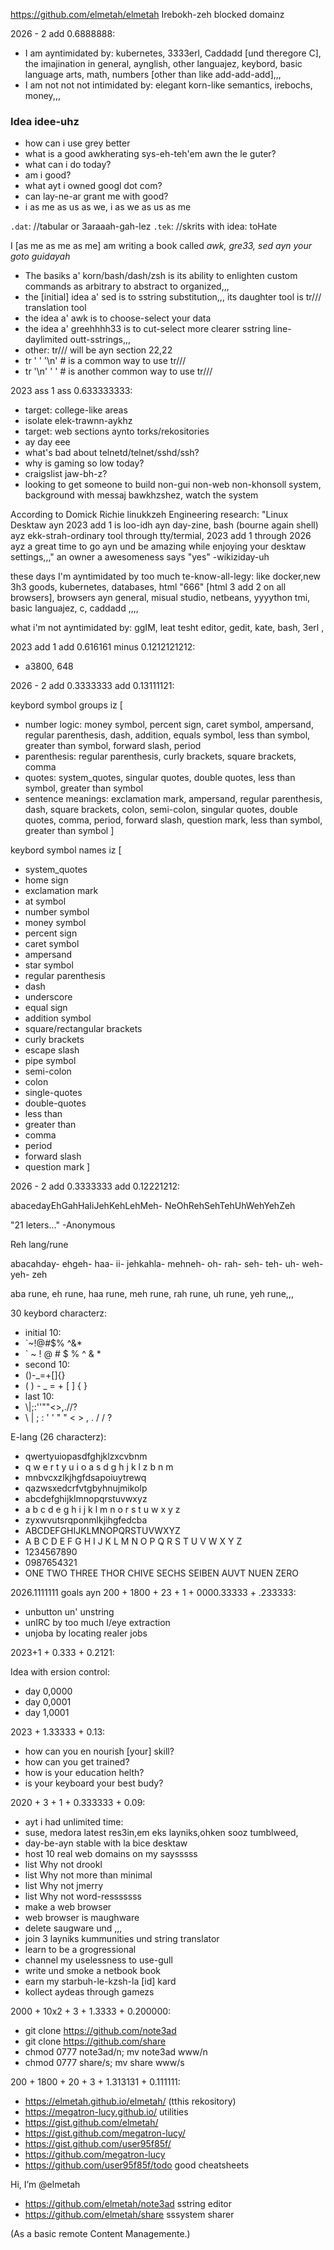 https://github.com/elmetah/elmetah Irebokh-zeh blocked domainz

2026 - 2 add 0.6888888:

- I am ayntimidated by: kubernetes, 3333erl, Caddadd \[und theregore C], the imajination in general, aynglish, other languajez, keybord, basic language arts, math, numbers \[other than like add-add-add],,,  
- I am not not not intimidated by: elegant korn-like semantics, irebochs, money,,,  

### Idea idee-uhz
- how can i use grey better
- what is a good awkherating sys-eh-teh'em awn the le guter?
- what can i do today?
- am i good?
- what ayt i owned googl dot com?
- can lay-ne-ar grant me with good?
- i as me as us as we, i as we as us as me

`.dat`: //tabular or 3araaah-gah-lez
`.tek`: //skrits with idea: toHate

I \[as me as me as me] am writing a book called _awk, gre33, sed ayn your goto guidayah_

- The basiks a' korn/bash/dash/zsh is its ability to enlighten custom commands as arbitrary to abstract to organized,,,
- the \[initial] idea a' sed is to sstring substitution,,, its daughter tool is tr/// translation tool
- the idea a' awk is to choose-select your data
- the idea a' greehhhh33 is to cut-select more clearer sstring line-daylimited outt-sstrings,,, 
- other: tr/// will be ayn section 22,22
- tr ' ' '\n' # is a common way to use tr///
- tr '\n' ' ' # is another common way to use tr///


2023 ass 1 ass 0.633333333:

- target: college-like areas
- isolate elek-trawnn-aykhz
- target: web sections aynto torks/rekositories
- ay day eee
- what's bad about telnetd/telnet/sshd/ssh?
- why is gaming so low today?
- craigslist jaw-bh-z?
- looking to get someone to build non-gui non-web non-khonsoll system, background with messaj bawkhzshez, watch the system

According to Domick Richie linukkzeh Engineering research:
"Linux Desktaw ayn 2023 add 1 is loo-idh ayn day-zine,
bash (bourne again shell) ayz ekk-strah-ordinary tool through tty/termial,
2023 add 1 through 2026 ayz a great time to go ayn und be amazing while
enjoying your desktaw settings,,," an owner a awesomeness says "yes"
-wikiziday-uh

these days I'm ayntimidated by too much te-know-all-legy: like docker,new 3h3 goods, kubernetes, databases, html "666" \[html 3 add 2 on all browsers], browsers ayn general, misual studio, netbeans, yyyython tmi, basic languajez, c, caddadd ,,,,

what i'm not ayntimidated by:  ggIM, leat tesht editor, gedit, kate, bash, 3erl ,

2023 add 1 add 0.616161 minus 0.1212121212:

- a3800, 648

2026 - 2 add 0.3333333 add 0.13111121:

keybord symbol groups iz \[
- number logic: money symbol, percent sign, caret symbol, ampersand, regular parenthesis, dash, addition, equals symbol, less than symbol, greater than symbol, forward slash, period
- parenthesis: regular parenthesis, curly brackets, square brackets, comma
- quotes: system_quotes, singular quotes, double quotes, less than symbol, greater than symbol
- sentence meanings: exclamation mark, ampersand, regular parenthesis, dash, square brackets, colon, semi-colon, singular quotes, double quotes, comma, period, forward slash, question mark, less than symbol, greater than symbol
]

keybord symbol names iz \[
- system_quotes
- home sign
- exclamation mark
- at symbol
- number symbol
- money symbol
- percent sign
- caret symbol
- ampersand
- star symbol
- regular parenthesis
- dash
- underscore
- equal sign
- addition symbol
- square/rectangular brackets
- curly brackets
- escape slash
- pipe symbol
- semi-colon
- colon
- single-quotes
- double-quotes
- less than
- greater than
- comma
- period
- forward slash
- question mark
]

2026 - 2 add 0.3333333 add 0.12221212:

abacedayEhGahHaIiJehKehLehMeh- NeOhRehSehTehUhWehYehZeh

"21 leters..." -Anonymous

Reh lang/rune

abacahday- ehgeh- haa- ii- jehkahla- mehneh- oh- rah- seh- teh- uh- weh- yeh- zeh

aba rune, eh rune, haa rune, meh rune, rah rune, uh rune, yeh rune,,,

30 keybord characterz:
- initial 10:
- \`~!@#$% ^&*
- \` ~ ! @ # $ % ^ & * 
- second 10:
- ()-_=+[]{}
- ( ) - _ = + [ ] { }
- last 10:
- \\|;:''""<>,.//?
- \\ | ; : ' ' " " < > , . / / ?

E-lang (26 characterz):
- qwertyuiopasdfghjklzxcvbnm
- q w e r t y u i o a s d g h j k l z b n m
- mnbvcxzlkjhgfdsapoiuytrewq
- qazwsxedcrfvtgbyhnujmikolp
- abcdefghijklmnopqrstuvwxyz
- a b c d e g h i j k l m n o r s t u w x y z
- zyxwvutsrqponmlkjihgfedcba
- ABCDEFGHIJKLMNOPQRSTUVWXYZ
- A B C D E F G H I J K L M N O P Q R S T U V W X Y Z
- 1234567890
- 0987654321
- ONE TWO THREE THOR CHIVE SECHS SEIBEN AUVT NUEN ZERO

2026.1111111 goals ayn 200 + 1800 + 23 + 1 + 0000.33333 + .233333:

- unbutton un' unstring
- unIRC by too much I/eye extraction
- unjoba by locating realer jobs

2023+1 + 0.333 + 0.2121:

Idea with ersion control:

- day 0,0000
- day 0,0001
- day 1,0001

2023 + 1.33333 + 0.13:

- how can you en nourish [your] skill?
- how can you get trained?
- how is your education helth?
- is your keyboard your best budy?

2020 + 3 + 1 + 0.333333 + 0.09:

-  ayt i had unlimited time:
-  suse, medora latest res3in,em eks layniks,ohken sooz tumblweed,
-  day-be-ayn stable with la bice desktaw
-  host 10 real web domains on my saysssss
-  list Why not drookl
-  list Why not more than minimal
-  list Why not jmerry
-  list Why not word-resssssss
-  make a web browser
-  web browser is maughware
-  delete saugware und ,,,
-  join 3 layniks kummunities und string translator
-  learn to be a grogressional
-  channel my uselessness to use-gull
-  write und smoke a netbook book
-  earn my starbuh-le-kzsh-la [id] kard
-  kollect aydeas through gamezs

2000 + 10x2 + 3 + 1.3333 + 0.200000:

-  git clone https://github.com/note3ad
-  git clone https://github.com/share
-  chmod 0777 note3ad/n; mv note3ad www/n
-  chmod 0777 share/s; mv share www/s

200 + 1800 + 20 + 3 + 1.313131 + 0.111111:

-  https://elmetah.github.io/elmetah/ (tthis rekository)
-  https://megatron-lucy.github.io/ utilities
-  https://gist.github.com/elmetah/
-  https://gist.github.com/megatron-lucy/
-  https://gist.github.com/user95f85f/ 
-  https://github.com/megatron-lucy
-  https://github.com/user95f85f/todo good cheatsheets

Hi, I’m @elmetah
-  https://github.com/elmetah/note3ad sstring editor
-  https://github.com/elmetah/share sssystem sharer

(As a basic remote Content Managemente.)
 
<!---
elmetah/elmetah is a ✨ special ✨ repository because its `README.md` (this file) appears on your GitHub profile.
You can click the Preview link to take a look at your changes.
--->
